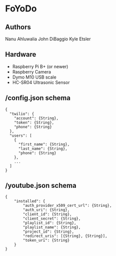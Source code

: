 # FoYoDo

## Authors
Nanu Ahluwalia
John DiBaggio
Kyle Etsler

## Hardware
- Raspberry Pi B+ (or newer)
- Raspberry Camera
- Dymo M10 USB scale
- HC-SR04 Ultrasonic Sensor

## /config.json schema

```
{
  "twilio": {
    "account": {String},
    "token": {String},
    "phone": {String}
  },
  "users": [
    {
      "first_name": {String},
      "last_name": {String},
      "phone": {String}
    },
    ...
  ]
}
```

## /youtube.json schema

```
{
    "installed": {
        "auth_provider_x509_cert_url": {String},
        "auth_uri": {String},
        "client_id": {String},
        "client_secret": {String},
        "playlist_id": {String},
        "playlist_name": {String},
        "project_id": {String},
        "redirect_uris": [{String}, {String}],
        "token_uri": {String}
    }
}
```